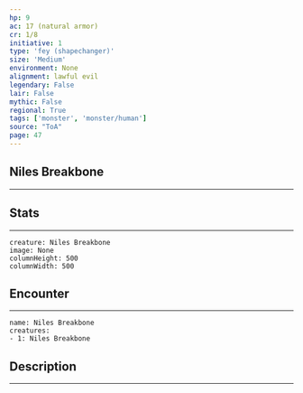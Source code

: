 ```yaml
---
hp: 9
ac: 17 (natural armor)
cr: 1/8
initiative: 1
type: 'fey (shapechanger)'    
size: 'Medium'
environment: None
alignment: lawful evil
legendary: False
lair: False
mythic: False
regional: True
tags: ['monster', 'monster/human']
source: "ToA"
page: 47
---
```


## Niles Breakbone
---



## Stats
---

```statblock
creature: Niles Breakbone
image: None
columnHeight: 500
columnWidth: 500
```

## Encounter
---

```encounter-table
name: Niles Breakbone
creatures:
- 1: Niles Breakbone
```

## Description
---




